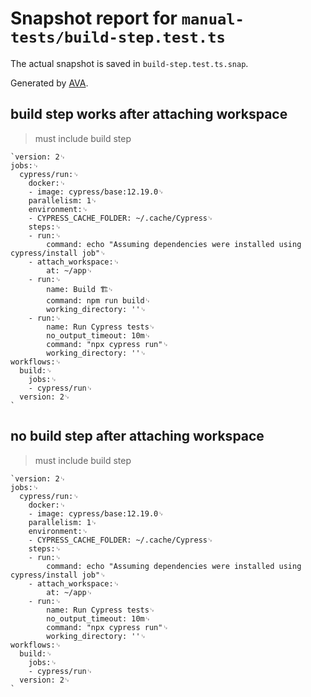 # Snapshot report for `manual-tests/build-step.test.ts`

The actual snapshot is saved in `build-step.test.ts.snap`.

Generated by [AVA](https://ava.li).

## build step works after attaching workspace

> must include build step

    `version: 2␊
    jobs:␊
      cypress/run:␊
        docker:␊
        - image: cypress/base:12.19.0␊
        parallelism: 1␊
        environment:␊
        - CYPRESS_CACHE_FOLDER: ~/.cache/Cypress␊
        steps:␊
        - run:␊
            command: echo "Assuming dependencies were installed using cypress/install job"␊
        - attach_workspace:␊
            at: ~/app␊
        - run:␊
            name: Build 🏗␊
            command: npm run build␊
            working_directory: ''␊
        - run:␊
            name: Run Cypress tests␊
            no_output_timeout: 10m␊
            command: "npx cypress run"␊
            working_directory: ''␊
    workflows:␊
      build:␊
        jobs:␊
        - cypress/run␊
      version: 2␊
    `

## no build step after attaching workspace

> must include build step

    `version: 2␊
    jobs:␊
      cypress/run:␊
        docker:␊
        - image: cypress/base:12.19.0␊
        parallelism: 1␊
        environment:␊
        - CYPRESS_CACHE_FOLDER: ~/.cache/Cypress␊
        steps:␊
        - run:␊
            command: echo "Assuming dependencies were installed using cypress/install job"␊
        - attach_workspace:␊
            at: ~/app␊
        - run:␊
            name: Run Cypress tests␊
            no_output_timeout: 10m␊
            command: "npx cypress run"␊
            working_directory: ''␊
    workflows:␊
      build:␊
        jobs:␊
        - cypress/run␊
      version: 2␊
    `
